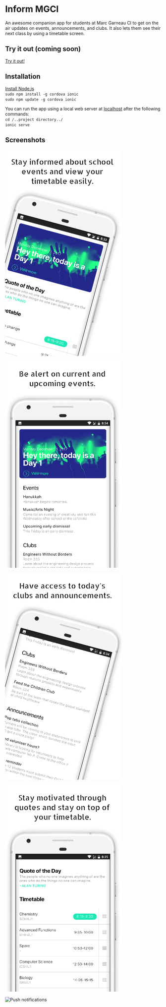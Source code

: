# Inform MGCI
An awesome companion app for students at Marc Garneau CI to get on the air updates on events, announcements, and clubs. It also lets them see their next class by using a timetable screen.

## Try it out (coming soon)
[Try it out!](https://url)

## Installation

[Install Node.js](https://nodejs.org/en/)   
`sudo npm install -g cordova ionic`   
`sudo npm update -g cordova ionic`  

You can run the app using a local web server at [localhost](localhost:8080) after the following commands:  
`cd /..project directory../`    
`ionic serve`   


## Screenshots

![Intro](https://raw.githubusercontent.com/ShehryarX/inform-mgci/master/1.png) 

![Events](https://raw.githubusercontent.com/ShehryarX/inform-mgci/master/2.png) 

![Clubs and announcements](https://raw.githubusercontent.com/ShehryarX/inform-mgci/master/3.png)

![Quote and timetable](https://raw.githubusercontent.com/ShehryarX/inform-mgci/master/4.png) 

![Push notifications](https://raw.githubusercontent.com/ShehryarX/inform-mgci/master/5.png-rw)

